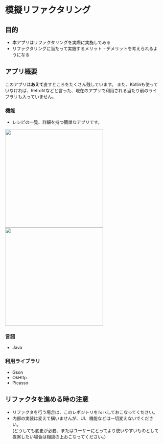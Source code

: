 # 模擬リファクタリング
## 目的
- 本アプリはリファクタリングを実際に実施してみる
- リファクタリングに当たって実施するメリット・デメリットを考えられるようになる

## アプリ概要
このアプリは**あえて**直すところをたくさん残しています。
また、Kotlinも使っていなければ、Retrofitなどと言った、現在のアプリで利用される当たり前のライブラリも入っていません。

### 機能
- レシピの一覧、詳細を持つ簡単なアプリです。

<img src="/image/list.png" width="320"/>
<img src="/image/detail.png" width="320"/>

### 言語
- Java

### 利用ライブラリ
- Gson
- OkHttp
- Picasso

## リファクタを進める時の注意
- リファクタを行う場合は、このレポジトリを`fork`しておこなってください。
- 内部の実装は変えて構いませんが、UI、機能などは一切変えないでください。  
(どうしても変更が必要、またはユーザーにとってより使いやすいものとして提案したい場合は相談の上おこなってください。)
